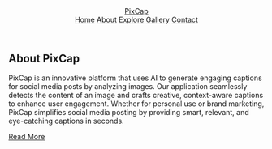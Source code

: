 <!DOCTYPE html>
<html lang="en" dir="ltr">
<head>
    <meta charset="UTF-8">
    <meta name="viewport" content="width=device-width, initial-scale=1.0">
    <title>Slider</title>
   <link rel="stylesheet" href="styles.css">
   <link rel="stylesheet" href="https://cdnjs.cloudflare.com/ajax/libs/font-awesome/6.5.1/css/all.min.css">
</head>
<body>
    <header>
      <a href="#"class="name">PixCap</a>
      <div class="navigation">
        <div class="navigation-items">
          <a href="#">Home</a>
           <a href="#">About</a>
            <a href="#">Explore</a>
             <a href="#">Gallery</a>
              <a href="#">Contact</a>
        </div>
      </div>
      </header>
      <section class="home">
        <div class="content">
          <h1 >About PixCap</h1>
          <p>PixCap is an innovative platform that uses AI to generate engaging captions for social media posts by analyzing images. Our application seamlessly detects the content of an image and crafts creative, context-aware captions to enhance user engagement. Whether for personal use or brand marketing, PixCap simplifies social media posting by providing smart, relevant, and eye-catching captions in seconds.</p>
        <a href="#">Read More</a>
        </div>
        <div class="media-icons">
       <a href="https://www.facebook.com" target="_blank"><i class="fab fa-facebook"></i></a>
        <a href="https://www.instagram.com" target="_blank"><i class="fab fa-instagram"></i></a>
        <a href="https://www.twitter.com" target="_blank"><i class="fab fa-twitter"></i></a>
    </div>
        </div>
      </section>
      
</body>
</html>
